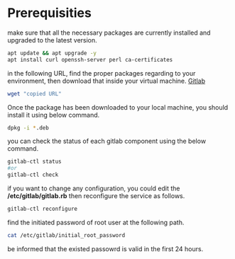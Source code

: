 # Prerequisities
make sure that all the necessary packages are currently installed and upgraded to the latest version.
```bash
apt update && apt upgrade -y
apt install curl openssh-server perl ca-certificates
```
in the following URL, find the proper packages regarding to your environment, then download that inside your virtual machine.
[Gitlab](https://packages.gitlab.com/gitlab/gitlab-ce)
```bash
wget "copied URL"
```
Once the package has been downloaded to your local machine, you should install it using below command.
```bash
dpkg -i *.deb
```

you can check the status of each gitlab component using the below command.
```bash
gitlab-ctl status
#or
gitlab-ctl check
```
if you want to change any configuration, you could edit the **/etc/gitlab/gitlab.rb** then reconfigure the service as follows.
```bash
gitlab-ctl reconfigure
```

find the initiated password of root user at the following path.
```bash
cat /etc/gitlab/initial_root_password
```
be informed that the existed passowrd is valid in the first 24 hours.
